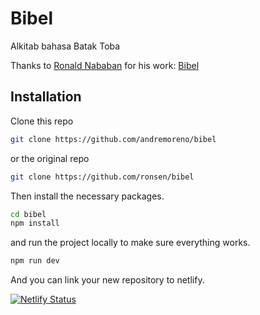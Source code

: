 # Bibel

Alkitab bahasa Batak Toba

Thanks to [Ronald Nababan](https://s.id/ronsen) for his work:
[Bibel](https://github.com/ronsen/bibel)


## Installation

Clone this repo

```bash
git clone https://github.com/andremoreno/bibel
```

or the original repo

```bash
git clone https://github.com/ronsen/bibel
```



Then install the necessary packages.

```bash
cd bibel
npm install
```

and run the project locally to make sure everything works.

```bash
npm run dev
```

And you can link your new repository to netlify.


[![Netlify Status](https://api.netlify.com/api/v1/badges/0382e8af-c716-42cf-be5e-d674ed423466/deploy-status)](https://app.netlify.com/sites/bibel1/deploys)